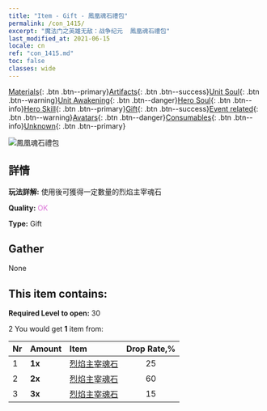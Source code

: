```yaml
---
title: "Item - Gift - 鳳凰魂石禮包"
permalink: /con_1415/
excerpt: "魔法门之英雄无敌：战争纪元  鳳凰魂石禮包"
last_modified_at: 2021-06-15
locale: cn
ref: "con_1415.md"
toc: false
classes: wide
---
```

 [Materials](/ItemsCN/){: .btn .btn--primary}[Artifacts](/ItemsCN/Artifacts/){: .btn .btn--success}[Unit Soul](/ItemsCN/UnitSoul/){: .btn .btn--warning}[Unit Awakening](/ItemsCN/UnitAwakening/){: .btn .btn--danger}[Hero Soul](/ItemsCN/HeroSoul/){: .btn .btn--info}[Hero Skill](/ItemsCN/HeroSkill/){: .btn .btn--primary}[Gift](/ItemsCN/Gift/){: .btn .btn--success}[Event related](/ItemsCN/Events/){: .btn .btn--warning}[Avatars](/ItemsCN/Avatars/){: .btn .btn--danger}[Consumables](/ItemsCN/Consumables/){: .btn .btn--info}[Unknown](/ItemsCN/Unknown/){: .btn .btn--primary}

 ![鳳凰魂石禮包](/images/t/i_907028.png)

## 詳情
 **玩法詳解:** 使用後可獲得一定數量的烈焰主宰魂石

 **Quality:** <span style="color: #DA70D6">OK</span>

 **Type:** Gift

## Gather

  None

## This item contains:

 **Required Level to open:** 30

 2 You would get **1** item  from:

  | Nr | Amount |     Item    | Drop Rate,% |
  |:---|:-------|:------------|:---------:|
  | 1 |  **1x** | [烈焰主宰魂石](/cn/Items/unt_348/) | 25 | 
  | 2 |  **2x** | [烈焰主宰魂石](/cn/Items/unt_348/) | 60 | 
  | 3 |  **3x** | [烈焰主宰魂石](/cn/Items/unt_348/) | 15 | 
